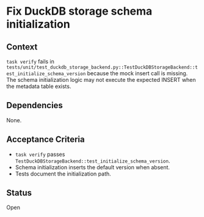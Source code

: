 # Fix DuckDB storage schema initialization

## Context
`task verify` fails in `tests/unit/test_duckdb_storage_backend.py::TestDuckDBStorageBackend::test_initialize_schema_version` because the mock insert call is missing. The schema initialization logic may not execute the expected INSERT when
 the metadata table exists.

## Dependencies
None.

## Acceptance Criteria
- `task verify` passes `TestDuckDBStorageBackend::test_initialize_schema_version`.
- Schema initialization inserts the default version when absent.
- Tests document the initialization path.

## Status
Open
